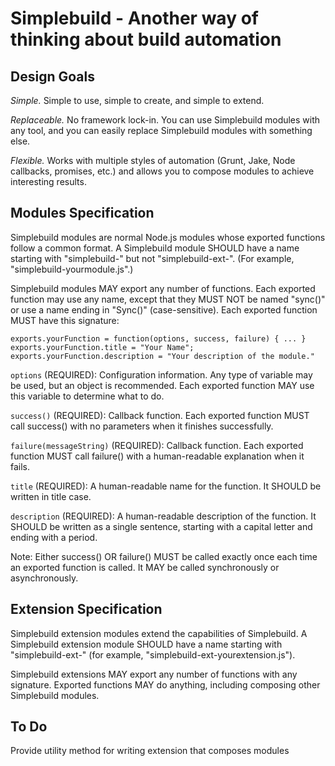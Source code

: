 Simplebuild - Another way of thinking about build automation
====================

Design Goals
-------

*Simple.* Simple to use, simple to create, and simple to extend.

*Replaceable.* No framework lock-in. You can use Simplebuild modules with any tool, and you can easily replace Simplebuild modules with something else.

*Flexible.* Works with multiple styles of automation (Grunt, Jake, Node callbacks, promises, etc.) and allows you to compose modules to achieve interesting results.


Modules Specification
-------

Simplebuild modules are normal Node.js modules whose exported functions follow a common format. A Simplebuild module SHOULD have a name starting with "simplebuild-" but not "simplebuild-ext-". (For example, "simplebuild-yourmodule.js".)

Simplebuild modules MAY export any number of functions. Each exported function may use any name, except that they MUST NOT be named "sync()" or use a name ending in "Sync()" (case-sensitive). Each exported function MUST have this signature:

    exports.yourFunction = function(options, success, failure) { ... }
    exports.yourFunction.title = "Your Name";
    exports.yourFunction.description = "Your description of the module."

`options` (REQUIRED): Configuration information. Any type of variable may be used, but an object is recommended. Each exported function MAY use this variable to determine what to do.

`success()` (REQUIRED): Callback function. Each exported function MUST call success() with no parameters when it finishes successfully.

`failure(messageString)` (REQUIRED): Callback function. Each exported function MUST call failure() with a human-readable explanation when it fails.

`title` (REQUIRED): A human-readable name for the function. It SHOULD be written in title case.

`description` (REQUIRED): A human-readable description of the function. It SHOULD be written as a single sentence, starting with a capital letter and ending with a period.

Note: Either success() OR failure() MUST be called exactly once each time an exported function is called. It MAY be called synchronously or asynchronously.


Extension Specification
--------------

Simplebuild extension modules extend the capabilities of Simplebuild. A Simplebuild extension module SHOULD have a name starting with "simplebuild-ext-" (for example, "simplebuild-ext-yourextension.js").

Simplebuild extensions MAY export any number of functions with any signature. Exported functions MAY do anything, including composing other Simplebuild modules.


To Do
-----

Provide utility method for writing extension that composes modules